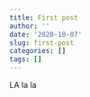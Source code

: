 ```yaml
---
title: First post
author: ''
date: '2020-10-07'
slug: first-post
categories: []
tags: []
---
```


LA la la